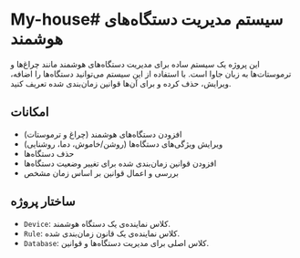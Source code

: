 # My-house# سیستم مدیریت دستگاه‌های هوشمند

این پروژه یک سیستم ساده برای مدیریت دستگاه‌های هوشمند مانند چراغ‌ها و ترموستات‌ها به زبان جاوا است. با استفاده از این سیستم می‌توانید دستگاه‌ها را اضافه، ویرایش، حذف کرده و برای آن‌ها قوانین زمان‌بندی شده تعریف کنید.

## امکانات

- افزودن دستگاه‌های هوشمند (چراغ و ترموستات)
- ویرایش ویژگی‌های دستگاه‌ها (روشن/خاموش، دما، روشنایی)
- حذف دستگاه‌ها
- افزودن قوانین زمان‌بندی شده برای تغییر وضعیت دستگاه‌ها
- بررسی و اعمال قوانین بر اساس زمان مشخص

## ساختار پروژه

- `Device`: کلاس نماینده‌ی یک دستگاه هوشمند.
- `Rule`: کلاس نماینده‌ی یک قانون زمان‌بندی شده.
- `Database`: کلاس اصلی برای مدیریت دستگاه‌ها و قوانین.


